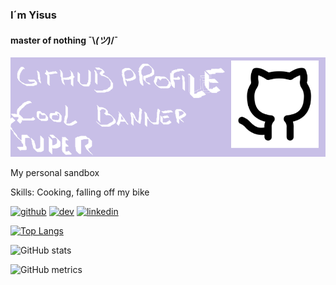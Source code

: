 ### I´m Yisus 
#### master of nothing    ¯\\_(ツ)_/¯
![master of nothing](https://github.com/jesrzrz/jesrzrz/blob/main/github.png?raw=true)

My personal sandbox

Skills: Cooking, falling off my bike



[<img src='https://cdn.jsdelivr.net/npm/simple-icons@3.0.1/icons/github.svg' alt='github' height='40'>](https://github.com/jesrzrz)  [<img src='https://cdn.jsdelivr.net/npm/simple-icons@3.0.1/icons/dev-dot-to.svg' alt='dev' height='40'>](https://dev.to/jesrzrz)  [<img src='https://cdn.jsdelivr.net/npm/simple-icons@3.0.1/icons/linkedin.svg' alt='linkedin' height='40'>](https://www.linkedin.com/in/jesús-rodríguez-rodríguez-5b989314b/)  

[![Top Langs](https://github-readme-stats.vercel.app/api/top-langs/?username=jesrzrz)](https://github.com/anuraghazra/github-readme-stats)

![GitHub stats](https://github-readme-stats.vercel.app/api?username=jesrzrz&show_icons=true)  

![GitHub metrics](https://metrics.lecoq.io/jesrzrz)  

